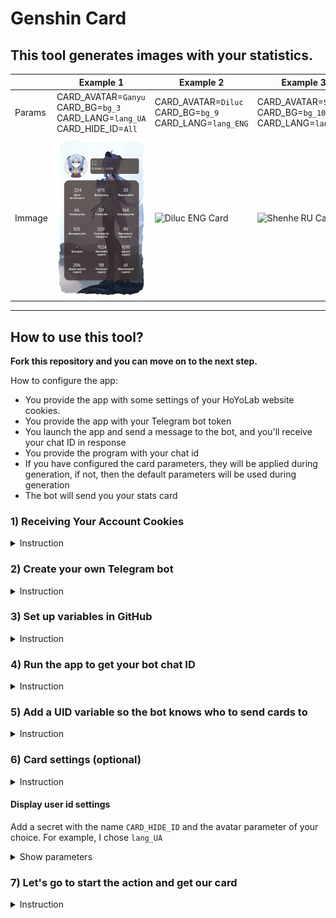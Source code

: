 # Genshin Card

## This tool generates images with your statistics.

|        | Example 1                                                                                | Example 2                                                         | Example 3                                                          | Default                                                         |
| ------ | ---------------------------------------------------------------------------------------- | ----------------------------------------------------------------- | ------------------------------------------------------------------ | --------------------------------------------------------------- |
| Params | CARD_AVATAR=`Ganyu` <br> CARD_BG=`bg_3` <br> CARD_LANG=`lang_UA` <br> CARD_HIDE_ID=`All` | CARD_AVATAR=`Diluc` <br> CARD_BG=`bg_9` <br> CARD_LANG=`lang_ENG` | CARD_AVATAR=`Shenhe` <br> CARD_BG=`bg_10` <br> CARD_LANG=`lang_RU` | CARD_AVATAR=Default <br> CARD_BG=Default <br> CARD_LANG=Default |
| Immage | ![Ganyu UA Card](README/Ganyu_UA.png)                                                    | ![Diluc ENG Card](README/Diluc_ENG.png)                           | ![Shenhe RU Card](README/Shenhe_RU.png)                            | ![Default Card](README/Default_card.png)                        |

---

## How to use this tool?

**Fork this repository and you can move on to the next step.**

How to configure the app:

- You provide the app with some settings of your HoYoLab website cookies.
- You provide the app with your Telegram bot token
- You launch the app and send a message to the bot, and you'll receive your chat ID in response
- You provide the program with your chat id
- If you have configured the card parameters, they will be applied during generation, if not, then the default parameters will be used during generation
- The bot will send you your stats card

### 1) Receiving Your Account Cookies

  <details>
  <summary>Instruction</summary>

1. I'm using Chrome browser, if you're using a different browser, some names may vary.
2. Open the **[get cookies skript](get_cookies.js)** file and copy its contents.
   ```
   var cookie=start();
   var ask=confirm('Cookie: '+cookie+'\n\nClick confirm to copy Cookie.');if(ask==true){copy(cookie);msg=cookie}else{msg='Cancel'}
   function start() {
       return "ltoken=" + getCookie("ltoken") + ";ltuid=" + getCookie("ltuid") + ";";
       function getCookie(name) {
           const value = ";" + document.cookie;
           const parts = value.split("; " + name + "=");
           if (parts.length === 2) return parts.pop().split(';').shift();
       }
   }
   ```
3. Go to https://www.hoyolab.com/genshin/ then login.
4. Right-click on the page and click on **View Code**, then click on the **Console** tab.
5. Paste the code you copied in the second paragraph and press **Enter**.
6. In the window that appears, click **Ok** and the necessary Cookies will be automatically copied to your clipboard.
![Cookie copy window](README/HoYoLab/Cookie.png)
</details>

### 2) Create your own Telegram bot

<details>
<summary>Instruction</summary>

1. Open a chat with an official Telegram bot ([@botfather](https://t.me/botfather)) to create your own bot.
2. Send the bot the command "/newbot" to initiate the process of creating a new bot
3. Come up with a name for your bot, in my case it will be "GenshinCard"
4. Now we need to come up with a nickname for the bot, I chose "GenshinCardExampleBot"
5. In response, we will receive a message containing a link to your bot and an API token
</details>

### 3) Set up variables in GitHub

<details>
<summary>Instruction</summary>

#### Adding cookies

1. Let's add Cookies to the variable, for this go to the following path in the cloned repository
   **Settings** -> **Secrets** -> **Actions** -> **New repository secret**
   ![Path to add Cookies to repository variable](README/GitHub/github_1.png)
2. Enter a variable name and Cookies depending on what you want to set up your repository for.
   ![Page for adding variables](README/GitHub/github_2.png)
   In the first field you need to specify the name of the variable, in the second field Cookies. See examples below.
3. Variable name: `HOYOLAB_COOKIES`, Cookies example: `["ltoken=a**************************************B;ltuid=1******2;","ltoken=c**************************************D;ltuid=3******4;","ltoken=e**************************************F;ltuid=5******6;"]`
   In this case, you need to open square brackets `[` list received in the section `Getting your account's Cookies`, Cookies must be in double quotes `"`, separated by commas and then close square brackets `]`.
4. Click the **Add secret** button to add a variable.
   ![Adding Cookies for Multiple Accounts](README/GitHub/github_2.2.png)

#### Adding API keys of Telegram bot

The first two steps are similar, so let's move on to the third 3. Variable name: `TG_API`, Secret: `5656875323:AAG9KsVrNg02cvBgIbpUOs18htgaPKQehGw`(the API key of your bot)
![Adding Cookies](README/Telegram/TG_API.png)

</details>

### 4) Run the app to get your bot chat ID

<details>
<summary>Instruction</summary>

1. Open "Actions" in a new tab because we will still need the current one.
2. Create an action that will be executed daily at 06:00 (UTC+8)
   **Actions** -> **Card generate** -> **Run workflow** -> **Run workflow**
   ![Adding Actions](README/GitHub/Add_Action.png)
3. Now go to your telegram bot and run it, if everything is done correctly you will get a message with your ID. Take your time, the bot needs time to install all modules and start. (You can send him any messages to make sure you don't miss a moment when he will be working)
![Get UID](README/Telegram/YourBot_UID.png)
</details>

### 5) Add a UID variable so the bot knows who to send cards to

<details>
<summary>Instruction</summary>

1. We return to the first tab (do not close the second one, you will also need it a little later)
2. Add another secret, name: `TG_UID`, Secret: `1008299086` (Your UID)
![Adding TG_UID](README/GitHub/TG_UID.png)
</details>

### 6) Card settings (optional)

<details>
<summary>Instruction</summary>

#### Avatar settings

1. Choose an avatar
   <details>
   <summary>Show available avatars (60)</summary>

   | Immage                                                    | Params               | Immage                                                | Params             |
   | --------------------------------------------------------- | -------------------- | ----------------------------------------------------- | ------------------ |
   | ![Albedo](img/avatars/Albedo.png)                         | `Albedo`             | ![Aloy](img/avatars/Aloy.png)                         | `Aloy`             |
   | ![Amber](img/avatars/Amber.png)                           | `Amber`              | ![Arataki_Itto](img/avatars/Arataki_Itto.png)         | `Arataki_Itto`     |
   | ![Barbara](img/avatars/Barbara.png)                       | `Barbara`            | ![Beidou](img/avatars/Beidou.png)                     | `Beidou`           |
   | ![Bennett](img/avatars/Bennett.png)                       | `Bennett`            | ![Candace](img/avatars/Candace.png)                   | `Candace`          |
   | ![Chongyun](img/avatars/Chongyun.png)                     | `Chongyun`           | ![Cyno](img/avatars/Cyno.png)                         | `Cyno`             |
   | ![Diluc](img/avatars/Diluc.png)                           | `Diluc`              | ![Diona](img/avatars/Diona.png)                       | `Diona`            |
   | ![Dori](img/avatars/Dori.png)                             | `Dori`               | ![Eula](img/avatars/Eula.png)                         | `Eula`             |
   | ![Faruzan](img/avatars/Faruzan.png)                       | `Faruzan`            | ![Fischl](img/avatars/Fischl.png)                     | `Fischl`           |
   | ![Ganyu](img/avatars/Ganyu.png)                           | `Ganyu`              | ![Gorou](img/avatars/Gorou.png)                       | `Gorou`            |
   | ![Hu_Tao](img/avatars/Hu_Tao.png)                         | `Hu_Tao`             | ![Jean](img/avatars/Jean.png)                         | `Jean`             |
   | ![Kaedehara_Kazuha](img/avatars/Kaedehara_Kazuha.png)     | `Kaedehara_Kazuha`   | ![Kaeya](img/avatars/Kaeya.png)                       | `Kaeya`            |
   | ![Kamisato_Ayaka](img/avatars/Kamisato_Ayaka.png)         | `Kamisato_Ayaka`     | ![Kamisato_Ayato](img/avatars/Kamisato_Ayato.png)     | `Kamisato_Ayato`   |
   | ![Keqing](img/avatars/Keqing.png)                         | `Keqing`             | ![Klee](img/avatars/Klee.png)                         | `Klee`             |
   | ![Kujou_Sara](img/avatars/Kujou_Sara.png)                 | `Kujou_Sara`         | ![Kuki_Shinobu](img/avatars/Kuki_Shinobu.png)         | `Kuki_Shinobu`     |
   | ![Layla](img/avatars/Layla.png)                           | `Layla`              | ![Lisa](img/avatars/Lisa.png)                         | `Lisa`             |
   | ![Mona](img/avatars/Mona.png)                             | `Mona`               | ![Ningguang](img/avatars/Ningguang.png)               | `Ningguang`        |
   | ![Noelle](img/avatars/Noelle.png)                         | `Noelle`             | ![Paimon](img/avatars/Paimon.png)                     | `Paimon`           |
   | ![Qiqi](img/avatars/Qiqi.png)                             | `Qiqi`               | ![Raiden_Shogun](img/avatars/Raiden_Shogun.png)       | `Raiden_Shogun`    |
   | ![Razor](img/avatars/Razor.png)                           | `Razor`              | ![Rosaria](img/avatars/Rosaria.png)                   | `Rosaria`          |
   | ![Sangonomiya_Kokomi](img/avatars/Sangonomiya_Kokomi.png) | `Sangonomiya_Kokomi` | ![Sayu](img/avatars/Sayu.png)                         | `Sayu`             |
   | ![Shenhe](img/avatars/Shenhe.png)                         | `Shenhe`             | ![Shikanoin_Heizou](img/avatars/Shikanoin_Heizou.png) | `Shikanoin_Heizou` |
   | ![Sucrose](img/avatars/Sucrose.png)                       | `Sucrose`            | ![Tartaglia](img/avatars/Tartaglia.png)               | `Tartaglia`        |
   | ![Thoma](img/avatars/Thoma.png)                           | `Thoma`              | ![Tighnari](img/avatars/Tighnari.png)                 | `Tighnari`         |
   | ![Traveler_Eather](img/avatars/Traveler_Eather.png)       | `Traveler_Eather`    | ![Traveler_Lumine](img/avatars/Traveler_Lumine.png)   | `Traveler_Lumine`  |
   | ![Venti](img/avatars/Venti.png)                           | `Venti`              | ![Wanderer](img/avatars/Wanderer.png)                 | `Wanderer`         |
   | ![Xiangling](img/avatars/Xiangling.png)                   | `Xiangling`          | ![Xiao](img/avatars/Xiao.png)                         | `Xiao`             |
   | ![Xingqiu](img/avatars/Xingqiu.png)                       | `Xingqiu`            | ![Xinyan](img/avatars/Xinyan.png)                     | `Xinyan`           |
   | ![Yae_Miko](img/avatars/Yae_Miko.png)                     | `Yae_Miko`           | ![Yanfei](img/avatars/Yanfei.png)                     | `Yanfei`           |
   | ![Yelan](img/avatars/Yelan.png)                           | `Yelan`              | ![Yoimiya](img/avatars/Yoimiya.png)                   | `Yoimiya`          |
   | ![Yun_Jin](img/avatars/Yun_Jin.png)                       | `Yun_Jin`            | ![Zhongli](img/avatars/Zhongli.png)                   | `Zhongli`          |

   </details>

2. Add a secret with the name `CARD_AVATAR` and the avatar parameter of your choice. For example, I chose `Chongyun`
   ![Adding CARD_AVATAR](README/GitHub/CARD_AVATAR.png)

#### Background settings

1. Choose an background
   <details>
   <summary>Show available backgrouns (32)</summary>

   | Immage                     | Params  | Immage                     | Params  |
   | -------------------------- | ------- | -------------------------- | ------- |
   | ![bg_1](img/bg/bg_1.png)   | `bg_1`  | ![bg_2](img/bg/bg_2.png)   | `bg_2`  |
   | ![bg_3](img/bg/bg_3.png)   | `bg_3`  | ![bg_4](img/bg/bg_4.png)   | `bg_4`  |
   | ![bg_5](img/bg/bg_5.png)   | `bg_5`  | ![bg_6](img/bg/bg_6.png)   | `bg_1`  |
   | ![bg_7](img/bg/bg_7.png)   | `bg_7`  | ![bg_8](img/bg/bg_8.png)   | `bg_8`  |
   | ![bg_9](img/bg/bg_9.png)   | `bg_9`  | ![bg_10](img/bg/bg_10.png) | `bg_10` |
   | ![bg_11](img/bg/bg_11.png) | `bg_11` | ![bg_12](img/bg/bg_12.png) | `bg_12` |
   | ![bg_13](img/bg/bg_13.png) | `bg_13` | ![bg_14](img/bg/bg_14.png) | `bg_14` |
   | ![bg_15](img/bg/bg_15.png) | `bg_15` | ![bg_16](img/bg/bg_16.png) | `bg_16` |
   | ![bg_17](img/bg/bg_17.png) | `bg_17` | ![bg_18](img/bg/bg_18.png) | `bg_18` |
   | ![bg_19](img/bg/bg_19.png) | `bg_19` | ![bg_20](img/bg/bg_20.png) | `bg_20` |
   | ![bg_21](img/bg/bg_21.png) | `bg_21` | ![bg_22](img/bg/bg_22.png) | `bg_22` |
   | ![bg_23](img/bg/bg_23.png) | `bg_23` | ![bg_24](img/bg/bg_24.png) | `bg_24` |
   | ![bg_25](img/bg/bg_25.png) | `bg_25` | ![bg_26](img/bg/bg_26.png) | `bg_26` |
   | ![bg_27](img/bg/bg_27.png) | `bg_27` | ![bg_28](img/bg/bg_28.png) | `bg_28` |
   | ![bg_29](img/bg/bg_29.png) | `bg_29` | ![bg_30](img/bg/bg_30.png) | `bg_30` |
   | ![bg_31](img/bg/bg_31.png) | `bg_31` | ![bg_32](img/bg/bg_32.png) | `bg_32` |

   </details>

2. Add a secret with the name `CARD_BG` and the avatar parameter of your choice. For example, I chose `bg_4`
   ![Adding CARD_BG](README/GitHub/CARD_BG.png)

#### Language settings

1. Choose an language
   <details>
   <summary>Show available languages (3)</summary>

   | Immage                           | Params    | Immage                             | Params     |
   | -------------------------------- | --------- | ---------------------------------- | ---------- |
   | ![lang_UA](img/lang/lang_UA.png) | `lang_UA` | ![lang_ENG](img/lang/lang_ENG.png) | `lang_ENG` |
   | ![lang_RU](img/lang/lang_RU.png) | `lang_RU` |

   </details>

2. Add a secret with the name `CARD_LANG` and the avatar parameter of your choice. For example, I chose `lang_UA`
![Adding CARD_LANG](README/GitHub/CARD_LANG.png)
</details>

#### Display user id settings

Add a secret with the name `CARD_HIDE_ID` and the avatar parameter of your choice. For example, I chose `lang_UA`

<details>
<summary>Show parameters</summary>
| Parameter | What is he doing                                                                                       |
| --------- | ------------------------------------------------------------------------------------------------------ |
| `All`     | Your name ID will not appear on the card and the bot will send your card without the ID in the message |
| `Card`    | Your name ID will not appear on the card                                                               |
| `Message` | The bot will send your card without the ID in the message                                              |
</details>

### 7) Let's go to start the action and get our card

<details>
<summary>Instruction</summary>

1. Follow the same steps as in section 4. I've made very detailed comments, so you'll always know what the app is doing right now.
   ![App execution](README/GitHub/App_Execution.png)
2. If you did everything correctly, the bot will send you a card to each specified account
   ![Cards in chat](README/Telegram/YourBot_Cards.png)
3. Result (Because telegram compresses the image before sending and changes the format to jpg, the background appears in the card. If you send cards without compression, the format will not change)
![Result](README/Telegram/YourBot_Card.jpg)
</details>
